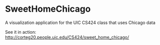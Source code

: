 SweetHomeChicago
================

A visualization application for the UIC CS424 class that uses Chicago data  

See it in action: http://corteg20.people.uic.edu/CS424/sweet_home_chicago/
